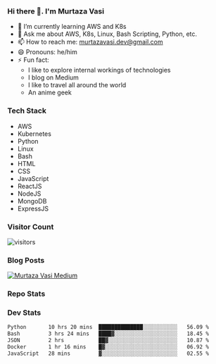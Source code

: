 ### Hi there 👋. I'm Murtaza Vasi

- 🌱 I’m currently learning AWS and K8s
- 💬 Ask me about AWS, K8s, Linux, Bash Scripting, Python, etc.
- 📫 How to reach me: murtazavasi.dev@gmail.com
- 😄 Pronouns: he/him
- ⚡ Fun fact:
  - I like to explore internal workings of technologies
  - I blog on Medium
  - I like to travel all around the world
  - An anime geek

### Tech Stack

- AWS
- Kubernetes
- Python
- Linux
- Bash
- HTML
- CSS
- JavaScript
- ReactJS
- NodeJS
- MongoDB
- ExpressJS

### Visitor Count

![visitors](https://visitor-badge.glitch.me/badge?page_id=murtazavasi.visitor-badge&left_color=green&right_color=red)

### Blog Posts

[![Murtaza Vasi Medium](https://github-readme-medium.vercel.app/?username=murtazavasi.dev&limit=3)](https://medium.com/@murtazavasi.dev)

### Repo Stats

### Dev Stats

<!--START_SECTION:waka-->

```txt
Python       10 hrs 20 mins  ██████████████░░░░░░░░░░░   56.09 %
Bash         3 hrs 24 mins   ████▓░░░░░░░░░░░░░░░░░░░░   18.45 %
JSON         2 hrs           ██▓░░░░░░░░░░░░░░░░░░░░░░   10.87 %
Docker       1 hr 16 mins    █▓░░░░░░░░░░░░░░░░░░░░░░░   06.92 %
JavaScript   28 mins         ▓░░░░░░░░░░░░░░░░░░░░░░░░   02.55 %
```

<!--END_SECTION:waka-->
